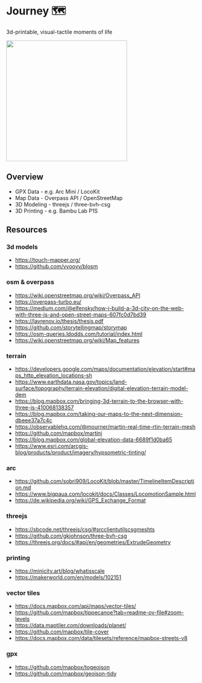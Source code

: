 # Journey 🗺
3d-printable, visual-tactile moments of life

<img src="docs/touch-mapper-print.png" height=320>


## Overview
- GPX Data - e.g. Arc Mini / LocoKit
- Map Data - Overpass API / OpenStreetMap
- 3D Modeling - threejs / three-bvh-csg
- 3D Printing - e.g. Bambu Lab P1S


## Resources

### 3d models
- https://touch-mapper.org/
- https://github.com/vvoovv/blosm

### osm & overpass
- https://wiki.openstreetmap.org/wiki/Overpass_API
- https://overpass-turbo.eu/
- https://medium.com/@elfensky/how-i-build-a-3d-city-on-the-web-with-three-js-and-open-street-maps-607fc0d7bd39
- https://lavrenov.io/thesis/thesis.pdf
- https://github.com/storytellingmap/storymap
- https://osm-queries.ldodds.com/tutorial/index.html
- https://wiki.openstreetmap.org/wiki/Map_features

### terrain
- https://developers.google.com/maps/documentation/elevation/start#maps_http_elevation_locations-sh
- https://www.earthdata.nasa.gov/topics/land-surface/topography/terrain-elevation/digital-elevation-terrain-model-dem
- https://blog.mapbox.com/bringing-3d-terrain-to-the-browser-with-three-js-410068138357
- https://blog.mapbox.com/taking-our-maps-to-the-next-dimension-dbeee37a7c4c
- https://observablehq.com/@mourner/martin-real-time-rtin-terrain-mesh
- https://github.com/mapbox/martini
- https://blog.mapbox.com/global-elevation-data-6689f1d0ba65
- https://www.esri.com/arcgis-blog/products/product/imagery/hypsometric-tinting/

### arc
- https://github.com/sobri909/LocoKit/blob/master/TimelineItemDescription.md
- https://www.bigpaua.com/locokit/docs/Classes/LocomotionSample.html
- https://de.wikipedia.org/wiki/GPS_Exchange_Format

### threejs
- https://sbcode.net/threejs/csg/#srcclientutilscsgmeshts
- https://github.com/gkjohnson/three-bvh-csg
- https://threejs.org/docs/#api/en/geometries/ExtrudeGeometry

### printing
- https://minicity.art/blog/whatisscale
- https://makerworld.com/en/models/102151

### vector tiles
- https://docs.mapbox.com/api/maps/vector-tiles/
- https://github.com/mapbox/tippecanoe?tab=readme-ov-file#zoom-levels
- https://data.maptiler.com/downloads/planet/
- https://github.com/mapbox/tile-cover
- https://docs.mapbox.com/data/tilesets/reference/mapbox-streets-v8

### gpx
- https://github.com/mapbox/togeojson
- https://github.com/mapbox/geojson-tidy
